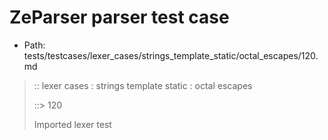 # ZeParser parser test case

- Path: tests/testcases/lexer_cases/strings_template_static/octal_escapes/120.md

> :: lexer cases : strings template static : octal escapes
>
> ::> 120
>
> Imported lexer test
>
> <template pure> ZeroToThreeOctalDigit OctalDigit OctalDigit (eol/eof)

## FAIL

## Input

`````js
`\126
`````

## Output

_Note: the whole output block is auto-generated. Manual changes will be overwritten!_

Below follow outputs in four parsing modes: sloppy mode, strict mode script goal, module goal, web compat mode (always sloppy).

Note that the output parts are auto-generated by the test runner to reflect actual result.

### Sloppy mode

Parsed with script goal and as if the code did not start with strict mode header.

`````
throws: Tokenizer error!
    Illegal legacy octal escape in template, where octal escapes are never allowed

`\126
^------- error
`````

### Strict mode

Parsed with script goal but as if it was starting with `"use strict"` at the top.

_Output same as sloppy mode._

### Module goal

Parsed with the module goal.

_Output same as sloppy mode._

### Web compat mode

Parsed in sloppy script mode but with the web compat flag enabled.

_Output same as sloppy mode._
